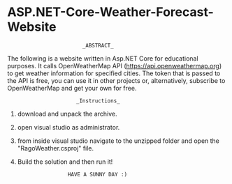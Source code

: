 # ASP.NET-Core-Weather-Forecast-Website

                            _ABSTRACT_ 

The following is a website written in Asp.NET Core for educational purposes. 
It calls OpenWeatherMap API (https://api.openweathermap.org) to get weather information for specified cities. 
The token that is passed to the API is free, you can use it in other projects or, alternatively, 
subscribe to OpenWeatherMap and get your own for free.


                          _Instructions_
                                    
 1) download and unpack the archive.
 2) open visual studio as administrator.
 3) from inside visual studio navigate to the unzipped folder and open the "RagoWeather.csproj" file.
 4) Build the solution and then run it!
 
                                  
                        HAVE A SUNNY DAY :)
